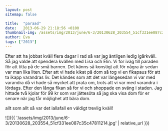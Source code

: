 ```yaml
---
layout: post
sitemap: false

title:  "paraad"
date:   2013-06-29 21:18:56 +0100
thumbnail-img: /assets/img/2013/june/6-3/20130628_203554_51cf331ee087c35c47811214.jpg
author: Eva
tags: ["2013"]
---
```


Efter att ha jobbat kväll flera dagar i rad så var jag äntligen ledig igårkväll.  Så jag valde att spendera kvällen med Lisa och Elin. Vi for iväg till paraden för att titta på de små barnen.  Det känns så konstigt att för några år sedan var man lika liten. Efter att vi hade kikat på dom så tog vi en fikapaus för att ta ikapp varandras liv. Det kändes som att det var längesedan vi var med varandra då vi hade så mycket att prata om, trots att vi var med varandra i lördags.  Efter den långa fikan så for vi och shoppade en sväng i staden. Jag hittade två kjolar för 99 kr som var jättesöta så jag ska visa dom för er senare när jag får möjlighet att bära dom. 

allt som allt så var det iallafall en väldigt trevlig kväll!

![]({{ '/assets/img/2013/june/6-3/20130628_203554_51cf331ee087c35c47811214.jpg'  | relative_url }})


